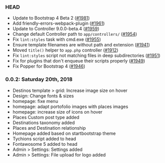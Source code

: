 ### HEAD
* Update to Bootstrap 4 Beta 2 ([#1981](https://github.com/roots/sage/pull/1981))
* Add friendly-errors-webpack-plugin ([#1961](https://github.com/roots/sage/pull/1961))
* Update to Controller 9.0.0-beta.4 ([#1959](https://github.com/roots/sage/pull/1959))
* Change default Controller path to `app/controllers/` ([#1954](https://github.com/roots/sage/pull/1954))
* Fix `lint:styles` task with cmd.exe ([#1955](https://github.com/roots/sage/pull/1955))
* Ensure template filenames are without path and extension ([#1941](https://github.com/roots/sage/pull/1941))
* Moved `title()` helper to `app.php` controller ([#1912](https://github.com/roots/sage/pull/1912))
* Fix `lint:styles` script not matching files in deep subdirectories ([#1951](https://github.com/roots/sage/pull/1951))
* Fix for plugins that don't enqueue their scripts properly ([#1949](https://github.com/roots/sage/pull/1949))
* Fix Popper for Bootstrap 4 ([#1946](https://github.com/roots/sage/pull/1946))

### 0.0.2: Saturday 20th, 2018

<!-- * create social media accounts, associate with social media links -->
<!-- * homepage: change english text, put another text, in spanish -->
<!-- * homepage: associate buttons with pages -->
<!-- * homepage: add logo in the footer section of the page -->
<!-- * Admin > Settings: Integrate social media tab -->
<!-- * Destinos template: Display featured image in grid -->
* Destinos template > grid: Increase image size on hover
* Design: Change fonts & sizes
* homepage: fixe menu
* homepage: adapt portofolio images with places images
* homepage: increase size of icons on hover
* Places Custom post type added
* Destinations taxonomy added
* Places and Destination relationship
* Homepage added based on startbootstrap theme
* Tychions script added to head
* Fontawosome 5 added to head
* Admin > Settings: Settings added
* Admin > Settings: File upload for logo added
